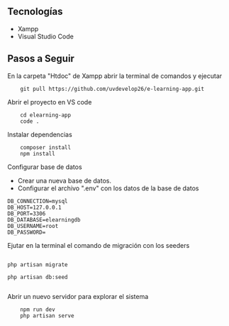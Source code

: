 ## Tecnologías

- Xampp
- Visual Studio Code


## Pasos a Seguir
En la carpeta "Htdoc" de Xampp abrir la terminal de comandos y ejecutar

```git
    git pull https://github.com/uvdevelop26/e-learning-app.git

```
Abrir el proyecto en VS code
```
    cd elearning-app
    code .
```
Instalar dependencias
```
    composer install
    npm install
```
Configurar base de datos

- Crear una nueva base de datos.
- Configurar el archivo ".env" con los datos de la base de datos

```
DB_CONNECTION=mysql
DB_HOST=127.0.0.1
DB_PORT=3306
DB_DATABASE=elearningdb
DB_USERNAME=root
DB_PASSWORD=

```
Ejutar en la terminal el comando de migración con los seeders

```

php artisan migrate

php artisan db:seed


```
Abrir un nuevo servidor para explorar el sistema
```
    npm run dev
    php artisan serve

```




